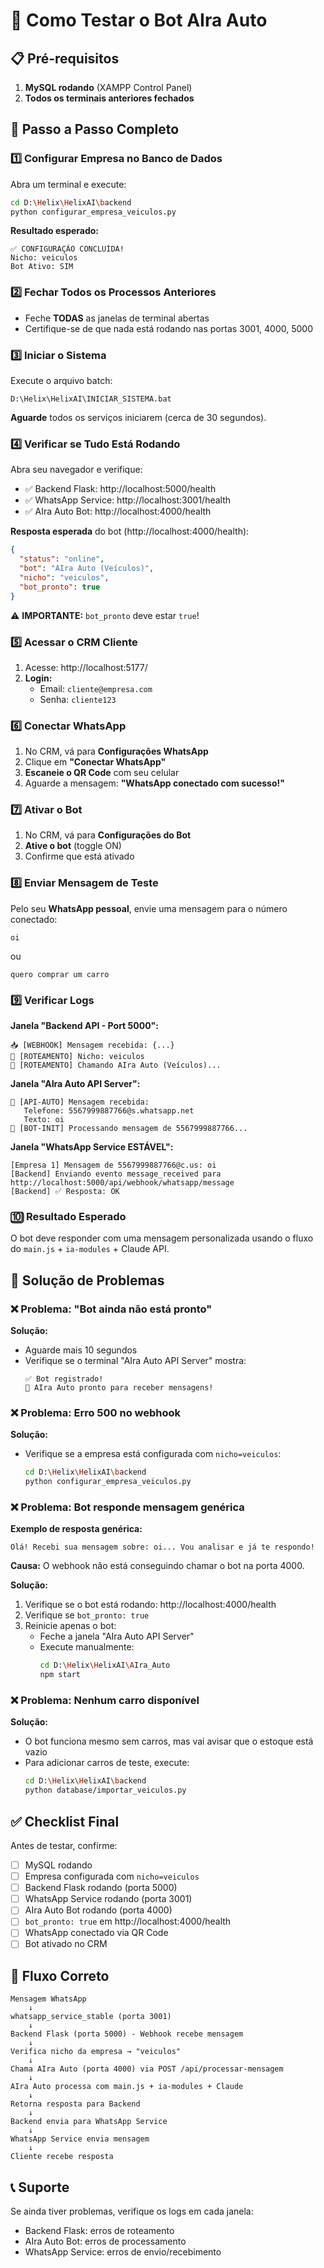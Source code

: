 # 🧪 Como Testar o Bot AIra Auto

## 📋 Pré-requisitos

1. **MySQL rodando** (XAMPP Control Panel)
2. **Todos os terminais anteriores fechados**

## 🚀 Passo a Passo Completo

### 1️⃣ Configurar Empresa no Banco de Dados

Abra um terminal e execute:

```bash
cd D:\Helix\HelixAI\backend
python configurar_empresa_veiculos.py
```

**Resultado esperado:**
```
✅ CONFIGURAÇÃO CONCLUÍDA!
Nicho: veiculos
Bot Ativo: SIM
```

### 2️⃣ Fechar Todos os Processos Anteriores

- Feche **TODAS** as janelas de terminal abertas
- Certifique-se de que nada está rodando nas portas 3001, 4000, 5000

### 3️⃣ Iniciar o Sistema

Execute o arquivo batch:

```
D:\Helix\HelixAI\INICIAR_SISTEMA.bat
```

**Aguarde** todos os serviços iniciarem (cerca de 30 segundos).

### 4️⃣ Verificar se Tudo Está Rodando

Abra seu navegador e verifique:

- ✅ Backend Flask: http://localhost:5000/health
- ✅ WhatsApp Service: http://localhost:3001/health
- ✅ AIra Auto Bot: http://localhost:4000/health

**Resposta esperada** do bot (http://localhost:4000/health):
```json
{
  "status": "online",
  "bot": "AIra Auto (Veículos)",
  "nicho": "veiculos",
  "bot_pronto": true
}
```

⚠️ **IMPORTANTE:** `bot_pronto` deve estar `true`!

### 5️⃣ Acessar o CRM Cliente

1. Acesse: http://localhost:5177/
2. **Login:**
   - Email: `cliente@empresa.com`
   - Senha: `cliente123`

### 6️⃣ Conectar WhatsApp

1. No CRM, vá para **Configurações WhatsApp**
2. Clique em **"Conectar WhatsApp"**
3. **Escaneie o QR Code** com seu celular
4. Aguarde a mensagem: **"WhatsApp conectado com sucesso!"**

### 7️⃣ Ativar o Bot

1. No CRM, vá para **Configurações do Bot**
2. **Ative o bot** (toggle ON)
3. Confirme que está ativado

### 8️⃣ Enviar Mensagem de Teste

Pelo seu **WhatsApp pessoal**, envie uma mensagem para o número conectado:

```
oi
```

ou

```
quero comprar um carro
```

### 9️⃣ Verificar Logs

**Janela "Backend API - Port 5000":**
```
📥 [WEBHOOK] Mensagem recebida: {...}
🎯 [ROTEAMENTO] Nicho: veiculos
🚗 [ROTEAMENTO] Chamando AIra Auto (Veículos)...
```

**Janela "AIra Auto API Server":**
```
🚗 [API-AUTO] Mensagem recebida:
   Telefone: 5567999887766@s.whatsapp.net
   Texto: oi
🤖 [BOT-INIT] Processando mensagem de 5567999887766...
```

**Janela "WhatsApp Service ESTÁVEL":**
```
[Empresa 1] Mensagem de 5567999887766@c.us: oi
[Backend] Enviando evento message_received para http://localhost:5000/api/webhook/whatsapp/message
[Backend] ✅ Resposta: OK
```

### 🔟 Resultado Esperado

O bot deve responder com uma mensagem personalizada usando o fluxo do `main.js` + `ia-modules` + Claude API.

## 🐛 Solução de Problemas

### ❌ Problema: "Bot ainda não está pronto"

**Solução:**
- Aguarde mais 10 segundos
- Verifique se o terminal "AIra Auto API Server" mostra:
  ```
  ✅ Bot registrado!
  🎉 AIra Auto pronto para receber mensagens!
  ```

### ❌ Problema: Erro 500 no webhook

**Solução:**
- Verifique se a empresa está configurada com `nicho=veiculos`:
  ```bash
  cd D:\Helix\HelixAI\backend
  python configurar_empresa_veiculos.py
  ```

### ❌ Problema: Bot responde mensagem genérica

**Exemplo de resposta genérica:**
```
Olá! Recebi sua mensagem sobre: oi... Vou analisar e já te respondo!
```

**Causa:** O webhook não está conseguindo chamar o bot na porta 4000.

**Solução:**
1. Verifique se o bot está rodando: http://localhost:4000/health
2. Verifique se `bot_pronto: true`
3. Reinicie apenas o bot:
   - Feche a janela "AIra Auto API Server"
   - Execute manualmente:
     ```bash
     cd D:\Helix\HelixAI\AIra_Auto
     npm start
     ```

### ❌ Problema: Nenhum carro disponível

**Solução:**
- O bot funciona mesmo sem carros, mas vai avisar que o estoque está vazio
- Para adicionar carros de teste, execute:
  ```bash
  cd D:\Helix\HelixAI\backend
  python database/importar_veiculos.py
  ```

## ✅ Checklist Final

Antes de testar, confirme:

- [ ] MySQL rodando
- [ ] Empresa configurada com `nicho=veiculos`
- [ ] Backend Flask rodando (porta 5000)
- [ ] WhatsApp Service rodando (porta 3001)
- [ ] AIra Auto Bot rodando (porta 4000)
- [ ] `bot_pronto: true` em http://localhost:4000/health
- [ ] WhatsApp conectado via QR Code
- [ ] Bot ativado no CRM

## 🎯 Fluxo Correto

```
Mensagem WhatsApp
    ↓
whatsapp_service_stable (porta 3001)
    ↓
Backend Flask (porta 5000) - Webhook recebe mensagem
    ↓
Verifica nicho da empresa → "veiculos"
    ↓
Chama AIra Auto (porta 4000) via POST /api/processar-mensagem
    ↓
AIra Auto processa com main.js + ia-modules + Claude
    ↓
Retorna resposta para Backend
    ↓
Backend envia para WhatsApp Service
    ↓
WhatsApp Service envia mensagem
    ↓
Cliente recebe resposta
```

## 📞 Suporte

Se ainda tiver problemas, verifique os logs em cada janela:
- Backend Flask: erros de roteamento
- AIra Auto Bot: erros de processamento
- WhatsApp Service: erros de envio/recebimento
